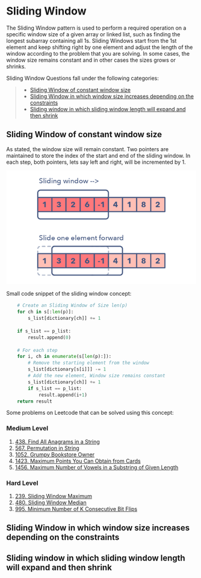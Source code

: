 # Sliding Window

The Sliding Window pattern is used to perform a required operation on a specific window size of a given array or linked list, such as finding the longest subarray containing all 1s. Sliding Windows start from the 1st element and keep shifting right by one element and adjust the length of the window according to the problem that you are solving. In some cases, the window size remains constant and in other cases the sizes grows or shrinks.

Sliding Window Questions fall under the following categories:

>+ [Sliding Window of constant window size](#sliding-window-of-constant-window-size) 
>+ [Sliding Window in which window size increases depending on the constraints](#sliding-window-in-which-window-size-increases-depending-on-the-constraints)
>+ [Sliding window in which sliding window length will expand and then shrink](#sliding-window-in-which-sliding-window-length-will-expand-and-then-shrink)

## Sliding Window of constant window size

As stated, the window size will remain constant. Two pointers are maintained to store the index of the start and end of the sliding window. In each step, both pointers, lets say left and right, will be incremented by 1.

![SlidingWindow](./SlidingWindow/SlidingWindow.png)

Small code snippet of the sliding window concept:

```python
    # Create an Sliding Window of Size len(p) 
    for ch in s[:len(p)]:
        s_list[dictionary[ch]] += 1
    
    if s_list == p_list:
        result.append(0)
    
    # For each step 
    for i, ch in enumerate(s[len(p):]):
        # Remove the starting element from the window
        s_list[dictionary[s[i]]] -= 1
        # Add the new element, Window size remains constant
        s_list[dictionary[ch]] += 1
        if s_list == p_list:
            result.append(i+1)
    return result
```

Some problems on Leetcode that can be solved using this concept:

### Medium Level

1. [438. Find All Anagrams in a String](https://leetcode.com/problems/find-all-anagrams-in-a-string/)
2. [567. Permutation in String](https://leetcode.com/problems/permutation-in-string/)
3. [1052. Grumpy Bookstore Owner](https://leetcode.com/problems/grumpy-bookstore-owner/)
4. [1423. Maximum Points You Can Obtain from Cards](https://leetcode.com/problems/maximum-points-you-can-obtain-from-cards/)
5. [1456. Maximum Number of Vowels in a Substring of Given Length](https://leetcode.com/problems/maximum-number-of-vowels-in-a-substring-of-given-length/)

### Hard Level

1. [239. Sliding Window Maximum](https://leetcode.com/problems/sliding-window-maximum/)
2. [480. Sliding Window Median](https://leetcode.com/problems/sliding-window-median/)
3. [995. Minimum Number of K Consecutive Bit Flips](https://leetcode.com/problems/minimum-number-of-k-consecutive-bit-flips/)


## Sliding Window in which window size increases depending on the constraints




## Sliding window in which sliding window length will expand and then shrink
